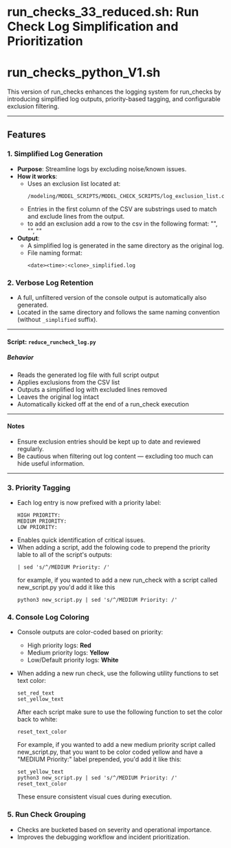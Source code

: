 # run_checks_33_reduced.sh: Run Check Log Simplification and Prioritization
# run_checks_python_V1.sh
This version of run_checks enhances the logging system for run_checks by introducing simplified log outputs, priority-based tagging, and configurable exclusion filtering.

---

## Features

### 1. Simplified Log Generation
- **Purpose**: Streamline logs by excluding noise/known issues.
- **How it works**:
  - Uses an exclusion list located at:
    ```
    /modeling/MODEL_SCRIPTS/MODEL_CHECK_SCRIPTS/log_exclusion_list.csv
    ```
  - Entries in the first column of the CSV are substrings used to match and exclude lines from the output.
  - to add an exclusion add a row to the csv in the following format:
    "<log entry to exclude>", "<username>", "<note explaining why you are excluding this entry with date>" 
- **Output**:
  - A simplified log is generated in the same directory as the original log.
  - File naming format:  
    ```
    <date><time>:<clone>_simplified.log
    ```

### 2. Verbose Log Retention
- A full, unfiltered version of the console output is automatically also generated.
- Located in the same directory and follows the same naming convention (without `_simplified` suffix).

---

#### Script: `reduce_runcheck_log.py`
##### Behavior
  - Reads the generated log file with full script output
  - Applies exclusions from the CSV list
  - Outputs a simplified log with excluded lines removed
  - Leaves the original log intact
  - Automatically kicked off at the end of a run_check execution


  ---

#### Notes
  - Ensure exclusion entries should be kept up to date and reviewed regularly.
  - Be cautious when filtering out log content — excluding too much can hide useful information.
  ---


### 3. Priority Tagging
- Each log entry is now prefixed with a priority label:
  ```
  HIGH PRIORITY:
  MEDIUM PRIORITY:
  LOW PRIORITY:
  ```
- Enables quick identification of critical issues.
- When adding a script, add the folowing code to prepend the priority lable to all of the script's outputs:
  ```
  | sed 's/^/MEDIUM Priority: /'
  ```
  for example, if you wanted to add a new run_check with a script called new_script.py you'd add it like this 
  ```
  python3 new_script.py | sed 's/^/MEDIUM Priority: /'
  ```

### 4. Console Log Coloring
- Console outputs are color-coded based on priority:
  - High priority logs: **Red**
  - Medium priority logs: **Yellow**
  - Low/Default priority logs: **White**
- When adding a new run check, use the following utility functions to set text color:
  ```
  set_red_text
  set_yellow_text
  ```
  After each script make sure to use the following function to set the color back to white:
  ```
  reset_text_color
  ```


  For example, if you wanted to add a new medium priority script called new_script.py, that you want to be color coded
  yellow and have a "MEDIUM Priority:" label prepended, you'd add it like this:
  ```
  set_yellow_text
  python3 new_script.py | sed 's/^/MEDIUM Priority: /'
  reset_text_color
  ``` 
  These ensure consistent visual cues during execution.

### 5. Run Check Grouping
- Checks are bucketed based on severity and operational importance.
- Improves the debugging workflow and incident prioritization.

